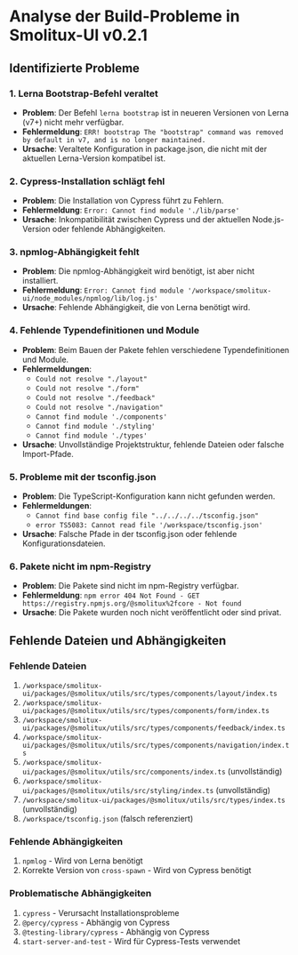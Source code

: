 # Analyse der Build-Probleme in Smolitux-UI v0.2.1

## Identifizierte Probleme

### 1. Lerna Bootstrap-Befehl veraltet
- **Problem**: Der Befehl `lerna bootstrap` ist in neueren Versionen von Lerna (v7+) nicht mehr verfügbar.
- **Fehlermeldung**: `ERR! bootstrap The "bootstrap" command was removed by default in v7, and is no longer maintained.`
- **Ursache**: Veraltete Konfiguration in package.json, die nicht mit der aktuellen Lerna-Version kompatibel ist.

### 2. Cypress-Installation schlägt fehl
- **Problem**: Die Installation von Cypress führt zu Fehlern.
- **Fehlermeldung**: `Error: Cannot find module './lib/parse'`
- **Ursache**: Inkompatibilität zwischen Cypress und der aktuellen Node.js-Version oder fehlende Abhängigkeiten.

### 3. npmlog-Abhängigkeit fehlt
- **Problem**: Die npmlog-Abhängigkeit wird benötigt, ist aber nicht installiert.
- **Fehlermeldung**: `Error: Cannot find module '/workspace/smolitux-ui/node_modules/npmlog/lib/log.js'`
- **Ursache**: Fehlende Abhängigkeit, die von Lerna benötigt wird.

### 4. Fehlende Typendefinitionen und Module
- **Problem**: Beim Bauen der Pakete fehlen verschiedene Typendefinitionen und Module.
- **Fehlermeldungen**:
  - `Could not resolve "./layout"`
  - `Could not resolve "./form"`
  - `Could not resolve "./feedback"`
  - `Could not resolve "./navigation"`
  - `Cannot find module './components'`
  - `Cannot find module './styling'`
  - `Cannot find module './types'`
- **Ursache**: Unvollständige Projektstruktur, fehlende Dateien oder falsche Import-Pfade.

### 5. Probleme mit der tsconfig.json
- **Problem**: Die TypeScript-Konfiguration kann nicht gefunden werden.
- **Fehlermeldungen**:
  - `Cannot find base config file "../../../../tsconfig.json"`
  - `error TS5083: Cannot read file '/workspace/tsconfig.json'`
- **Ursache**: Falsche Pfade in der tsconfig.json oder fehlende Konfigurationsdateien.

### 6. Pakete nicht im npm-Registry
- **Problem**: Die Pakete sind nicht im npm-Registry verfügbar.
- **Fehlermeldung**: `npm error 404 Not Found - GET https://registry.npmjs.org/@smolitux%2fcore - Not found`
- **Ursache**: Die Pakete wurden noch nicht veröffentlicht oder sind privat.

## Fehlende Dateien und Abhängigkeiten

### Fehlende Dateien
1. `/workspace/smolitux-ui/packages/@smolitux/utils/src/types/components/layout/index.ts`
2. `/workspace/smolitux-ui/packages/@smolitux/utils/src/types/components/form/index.ts`
3. `/workspace/smolitux-ui/packages/@smolitux/utils/src/types/components/feedback/index.ts`
4. `/workspace/smolitux-ui/packages/@smolitux/utils/src/types/components/navigation/index.ts`
5. `/workspace/smolitux-ui/packages/@smolitux/utils/src/components/index.ts` (unvollständig)
6. `/workspace/smolitux-ui/packages/@smolitux/utils/src/styling/index.ts` (unvollständig)
7. `/workspace/smolitux-ui/packages/@smolitux/utils/src/types/index.ts` (unvollständig)
8. `/workspace/tsconfig.json` (falsch referenziert)

### Fehlende Abhängigkeiten
1. `npmlog` - Wird von Lerna benötigt
2. Korrekte Version von `cross-spawn` - Wird von Cypress benötigt

### Problematische Abhängigkeiten
1. `cypress` - Verursacht Installationsprobleme
2. `@percy/cypress` - Abhängig von Cypress
3. `@testing-library/cypress` - Abhängig von Cypress
4. `start-server-and-test` - Wird für Cypress-Tests verwendet